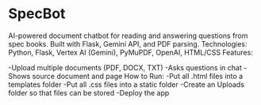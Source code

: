 # SpecBot
AI-powered document chatbot for reading and answering questions from spec books. Built with Flask, Gemini API, and PDF parsing. Technologies: Python, Flask, Vertex AI (Gemini), PyMuPDF, OpenAI, HTML/CSS Features:

-Upload multiple documents (PDF, DOCX, TXT)
-Asks questions in chat
-Shows source document and page 
How to Run:
-Put all .html files into a templates folder
-Put all .css files into a static folder
-Create an Uploads folder so that files can be stored
-Deploy the app
